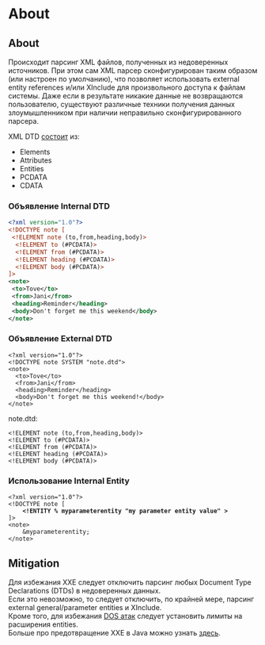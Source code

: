 # About

## About

Происходит парсинг XML файлов, полученных из недоверенных источников. При этом сам XML парсер сконфигурирован таким образом (или настроен по умолчанию), что позволяет использовать external entity references и/или XInclude для произвольного доступа к файлам системы. Даже если в результате никакие данные не возвращаются пользователю, существуют различные техники получения данных злоумышленником при наличии неправильно сконфигурированного парсера.

XML DTD [состоит](https://www.w3schools.com/xml/xml\_dtd\_building.asp) из:

* Elements
* Attributes
* Entities
* PCDATA
* CDATA

### Объявление Internal DTD

```xml
<?xml version="1.0"?>
<!DOCTYPE note [
 <!ELEMENT note (to,from,heading,body)>
  <!ELEMENT to (#PCDATA)>
  <!ELEMENT from (#PCDATA)>
  <!ELEMENT heading (#PCDATA)>
  <!ELEMENT body (#PCDATA)>
]>
<note>
 <to>Tove</to>
 <from>Jani</from>
 <heading>Reminder</heading>
 <body>Don't forget me this weekend</body>
</note> 
```

### Объявление External DTD

```markup
<?xml version="1.0"?>
<!DOCTYPE note SYSTEM "note.dtd">
<note>
  <to>Tove</to>
  <from>Jani</from>
  <heading>Reminder</heading>
  <body>Don't forget me this weekend!</body>
</note> 
```

note.dtd:

```markup
<!ELEMENT note (to,from,heading,body)>
<!ELEMENT to (#PCDATA)>
<!ELEMENT from (#PCDATA)>
<!ELEMENT heading (#PCDATA)>
<!ELEMENT body (#PCDATA)> 
```

### Использование  Internal Entity

<pre class="language-markup"><code class="lang-markup">&#x3C;?xml version="1.0"?>
&#x3C;!DOCTYPE note [
<strong>    &#x3C;!ENTITY % myparameterentity "my parameter entity value" >
</strong>]>
&#x3C;note>
    &#x26;myparameterentity;
&#x3C;/note></code></pre>

## Mitigation

Для избежания XXE следует отключить парсинг любых Document Type Declarations (DTDs) в недоверенных данных.\
Если это невозможно, то следует отключить, по крайней мере, парсинг external general/parameter entities и XInclude.\
Кроме того, для избежания [DOS атак](https://en.wikipedia.org/wiki/Billion\_laughs\_attack) следует установить лимиты на расширения entities.\
Больше про предотвращение XXE в Java можно узнать [здесь](https://cheatsheetseries.owasp.org/cheatsheets/XML\_External\_Entity\_Prevention\_Cheat\_Sheet.html#java).
